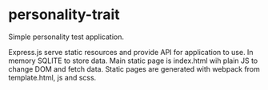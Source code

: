 # personality-trait
Simple personality test application.

Express.js serve static resources and provide API for application to use. In memory SQLITE to store data.
Main static page is index.html wih plain JS to change DOM and fetch data. Static pages are generated with webpack from template.html, js and scss.

